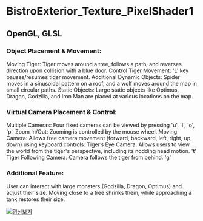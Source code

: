 # BistroExterior_Texture_PixelShader1

## OpenGL, GLSL

### Object Placement & Movement:

Moving Tiger: Tiger moves around a tree, follows a path, and reverses direction upon collision with a blue door.
Control Tiger Movement: 'L' key pauses/resumes tiger movement.
Additional Dynamic Objects: Spider moves in a sinusoidal pattern on a roof, and a wolf moves around the map in small circular paths.
Static Objects: Large static objects like Optimus, Dragon, Godzilla, and Iron Man are placed at various locations on the map.

### Virtual Camera Placement & Control:

Multiple Cameras: Four fixed cameras can be viewed by pressing 'u', 'I', 'o', 'p'.
Zoom In/Out: Zooming is controlled by the mouse wheel.
Moving Camera: Allows free camera movement (forward, backward, left, right, up, down) using keyboard controls.
Tiger’s Eye Camera: Allows users to view the world from the tiger's perspective, including its nodding head motion. 't'
Tiger Following Camera: Camera follows the tiger from behind. 'g'

### Additional Feature:
User can interact with large monsters (Godzilla, Dragon, Optimus) and adjust their size. Moving close to a tree shrinks them, while approaching a tank restores their size. 

[![영상보기](https://img.youtube.com/vi/4-i9scD6gZ8/0.jpg)](https://www.youtube.com/watch?v=4-i9scD6gZ8)
